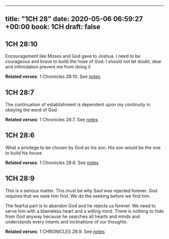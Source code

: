 
---
title: "1CH 28"
date: 2020-05-06 06:59:27 +00:00
book: 1CH
draft: false
---

## 1CH 28:10

Encouragement like Moses and God gave to Joshua. I need to be courageous and brave to build the hose of God. I should not let doubt, dear and intimidation prevent me from doing it

**Related verses**: 1 Chronicles 28:10. See [notes](https://my.bible.com/notes/3423326897424818249)


## 1CH 28:7

The continuation of establishment is dependent upon my continuity in obeying the word of God

**Related verses**: 1 Chronicles 28:7. See [notes](https://my.bible.com/notes/3423321985290854442)


## 1CH 28:6

What a privilege to be chosen by God as his son. His son would be the one to build his house

**Related verses**: 1 Chronicles 28:6. See [notes](https://my.bible.com/notes/3423321286721134628)


## 1CH 28:9

This is a serious matter. This must be why Saul was rejected forever. God requires that we seek him first. We do the seeking before we find him.

The fearful part is to abandon God and he rejects us forever. We need to serve him with a blameless heart and a willing mind. There is nothing to hide from God anyway because he searches all hearts and minds and understands every intents and inclinations of our thoughts.

**Related verses**: 1 CHRONICLES 28:9. See [notes](https://my.bible.com/notes/2795820877492249488)


